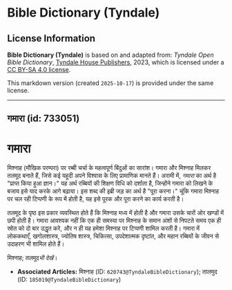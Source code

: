 # Bible Dictionary (Tyndale)

## License Information

**Bible Dictionary (Tyndale)** is based on and adapted from: _Tyndale Open Bible Dictionary_, [Tyndale House Publishers](https://tyndaleopenresources.com/), 2023, which is licensed under a [CC BY-SA 4.0 license](https://creativecommons.org/licenses/by-sa/4.0/legalcode.en).

This markdown version (created `2025-10-17`) is provided under the same license.



--------------------------------

## गमारा (id: 733051)

**गमारा**
=========

मिश्नाह (मौखिक परम्परा) पर रब्बी चर्चा के महत्वपूर्ण बिंदुओं का सारांश। गमारा और मिश्नाह मिलकर तलमूद बनाते हैं, जिसे कई यहूदी अपने विश्वास के लिए प्रामाणिक मानते हैं। अरामी में, *गमारा* का अर्थ है "प्राप्त किया हुआ ज्ञान।" यह अर्थ रब्बियों की शिक्षण विधि को दर्शाता है, जिन्होंने गमारा को लिखने के बजाय इसे याद करके आगे बढ़ाया। इस शब्द की इब्री जड़ का अर्थ है "पूरा करना।" चूंकि गमारा मिश्नाह पर चल रही टिप्पणी के रूप में होती है, यह इसे पूरक और पूरा करने का कार्य करती है।

तलमूद के पृष्ठ इस प्रकार व्यवस्थित होते हैं कि मिश्नाह मध्य में होती है और गमारा उसके चारों ओर खण्डों में छपी होती है। गमारा आवश्यक नहीं कि एक ही समस्या पर मिश्नाह के समान अंशों से निपटते समय एक ही स्रोत को दो बार उद्धृत करे, और न ही यह हमेशा मिश्नाह पर टिप्पणी शामिल करती है। गमारा में लोककथाएँ, खगोलशास्त्र, ज्योतिष शास्त्र, चिकित्सा, उपदेशात्मक दृष्टांत, और महान रब्बियों के जीवन से उदाहरण भी शामिल होते हैं।

मिश्नाह; तलमूद*भी देखें*।

* **Associated Articles:** मिश्नाह (ID: `620743@TyndaleBibleDictionary`); तालमुद (ID: `185019@TyndaleBibleDictionary`)

